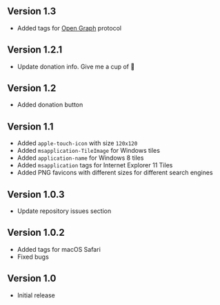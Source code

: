 ## Version 1.3

- Added tags for [Open Graph](https://ogp.me/) protocol

## Version 1.2.1

- Update donation info. Give me a cup of 🍺

## Version 1.2

- Added donation button

## Version 1.1

- Added `apple-touch-icon` with size `120x120`
- Added `msapplication-TileImage` for Windows tiles
- Added `application-name` for Windows 8 tiles
- Added `msapplication` tags for Internet Explorer 11 Tiles
- Added PNG favicons with different sizes for different search engines

## Version 1.0.3

- Update repository issues section

## Version 1.0.2

- Added tags for macOS Safari
- Fixed bugs

## Version 1.0

- Initial release